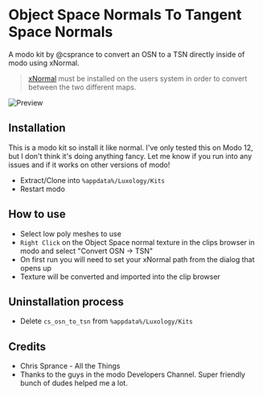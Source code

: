 # Object Space Normals To Tangent Space Normals
A modo kit by @csprance to convert an OSN to a TSN directly inside of modo using xNormal.

> [xNormal](https://xnormal.net/) must be installed on the users system in order to convert between the two different maps.


![Preview](https://csprance.com/shots/2019-02-18_d4d2ee68-5619-4c95-b39d-f8319e0b499e.gif)

## Installation
This is a modo kit so install it like normal. I've only tested this on Modo 12, but I don't think it's doing anything
fancy. Let me know if you run into any issues and if it works on other versions of modo!
* Extract/Clone into `%appdata%/Luxology/Kits`
* Restart modo

## How to use
* Select low poly meshes to use
* `Right Click` on the Object Space normal texture in the clips browser in modo and select "Convert OSN -> TSN"
* On first run you will need to set your xNormal path from the dialog that opens up
* Texture will be converted and imported into the clip browser

## Uninstallation process
* Delete `cs_osn_to_tsn` from `%appdata%/Luxology/Kits`

## Credits
* Chris Sprance - All the Things
* Thanks to the guys in the modo Developers Channel. Super friendly bunch of dudes helped me a lot.

